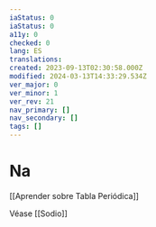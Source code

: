 ```yaml
---
iaStatus: 0
iaStatus: 0
a11y: 0
checked: 0
lang: ES
translations: 
created: 2023-09-13T02:30:58.000Z
modified: 2024-03-13T14:33:29.534Z
ver_major: 0
ver_minor: 1
ver_rev: 21
nav_primary: []
nav_secondary: []
tags: []
---
```

# Na

[[Aprender sobre Tabla Periódica]]

Véase [[Sodio]]